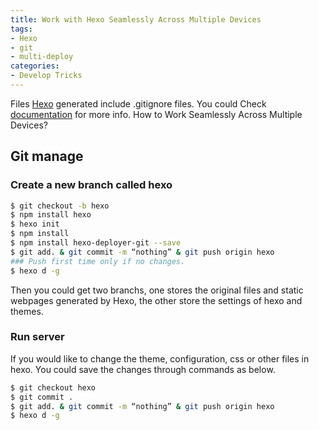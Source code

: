 ```yaml
---
title: Work with Hexo Seamlessly Across Multiple Devices
tags: 
- Hexo 
- git 
- multi-deploy
categories:
- Develop Tricks
---
```

Files [Hexo](https://hexo.io/) generated include .gitignore files. You could Check [documentation](https://hexo.io/docs/) for more info.  How to Work Seamlessly Across Multiple Devices?
## Git manage

### Create a new branch called hexo

``` bash
$ git checkout -b hexo
$ npm install hexo
$ hexo init
$ npm install 
$ npm install hexo-deployer-git --save
$ git add. & git commit -m “nothing” & git push origin hexo 
### Push first time only if no changes.
$ hexo d -g
```
Then you could get two branchs, one stores the original files and static webpages generated by Hexo, the other store the settings of hexo and themes. 
### Run server
If you would like to change the theme, configuration, css or other files in hexo. You could  save the changes through commands as below.
``` bash
$ git checkout hexo
$ git commit .
$ git add. & git commit -m “nothing” & git push origin hexo
$ hexo d -g
```
